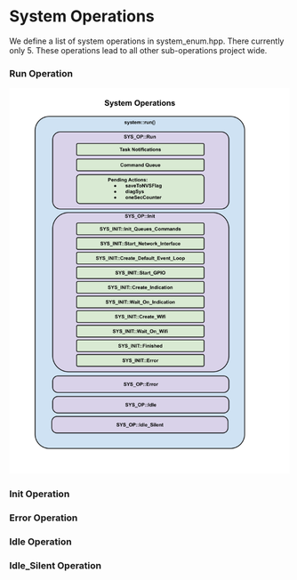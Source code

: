 # System Operations

We define a list of system operations in system_enum.hpp.  There currently only 5.  These operations lead to all other sub-operations project wide.

### Run Operation

![Run Operation Diagram](./drawings/system_operations_block.svg)

### Init Operation

### Error Operation

### Idle Operation

### Idle_Silent Operation